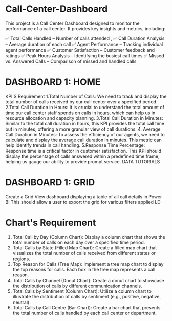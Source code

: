 # Call-Center-Dashboard
This project is a Call Center Dashboard designed to monitor the performance of a call center. It provides key insights and metrics, including:

✅ Total Calls Handled – Number of calls attended , 
✅ Call Duration Analysis – Average duration of each call
✅ Agent Performance – Tracking individual agent performance
✅ Customer Satisfaction – Customer feedback and ratings
✅ Peak Hours Analysis – Identifying the busiest call times
✅ Missed vs. Answered Calls – Comparison of missed and handled calls

# DASHBOARD 1: HOME

KPI'S Requirement
1.Total Number of Calls: We need to track and display the total number of calls received by our call
center over a specified period.
2.Total Call Duration in Hours: It is crucial to understand the total amount of time our call center staff spends on calls in hours, which can help us in resource allocation and capacity planning.
3.Total Call Duration in Minutes: Similar to the total call duration in hours, this KPI provides the total call time but in minutes, offering a more granular view of call durations.
4. Average Call Duration in Minutes: To assess the efficiency of our agents, we need to calculate and display the average call duration in minutes. This metric can help identify trends in call handling. 5.Response Time Percentage: Response time is a critical factor in customer satisfaction. This KPI should display the percentage of calls answered within a predefined time frame, helping us gauge our ability to provide prompt service.
DATA TUTORIALS

# DASHBOARD 1: GRID
Create a Grid View dashboard displaying a table of all call details in Power BI This should allow a user to export the grid for various filters applied
LD

# Chart's Requirement
1. Total Call by Day (Column Chart): Display a column chart that shows the total number of calls on each day over a specified time period.
2. Total Calls by State (Filled Map Chart): Create a filled map chart that visualizes the total number of calls received from different states or regions.
3. Top Reason for Calls (Tree Map): Implement a tree map chart to display the top reasons for calls. Each box in the tree map represents a call reason.
4. Total Calls by Channel (Donut Chart): Create a donut chart to showcase the distribution of calls by different communication channels.
5. Total Calls by Sentiment (Column Chart): Utilize a column chart to illustrate the distribution of calls by sentiment (e.g., positive, negative, neutral).
6. Total Calls by Call Centre (Bar Chart): Create a bar chart that presents the total number of calls handled by each call center or department.

